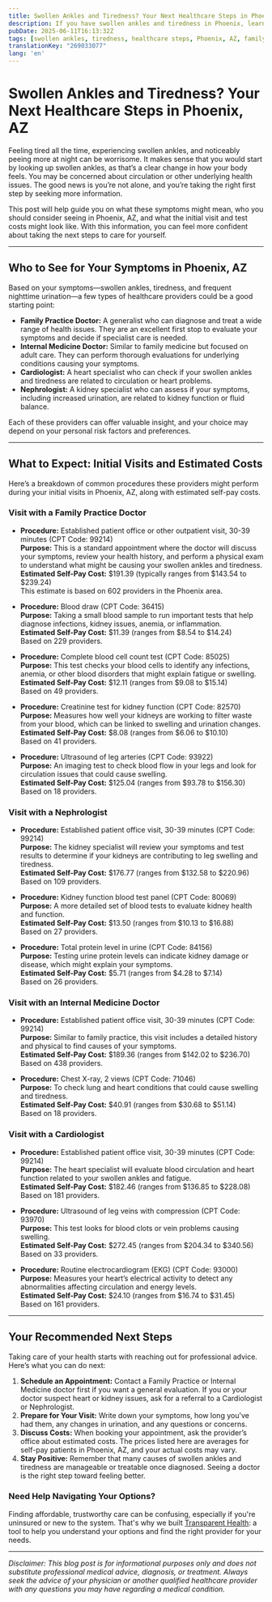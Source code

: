 ```yaml
---
title: Swollen Ankles and Tiredness? Your Next Healthcare Steps in Phoenix, AZ
description: If you have swollen ankles and tiredness in Phoenix, learn which doctors to see and what initial costs to expect for your care.
pubDate: 2025-06-11T16:13:32Z
tags: [swollen ankles, tiredness, healthcare steps, Phoenix, AZ, family practice, cardiology, nephrology, internal medicine]
translationKey: "269033077"
lang: 'en'
---
```

# Swollen Ankles and Tiredness? Your Next Healthcare Steps in Phoenix, AZ

Feeling tired all the time, experiencing swollen ankles, and noticeably peeing more at night can be worrisome. It makes sense that you would start by looking up swollen ankles, as that’s a clear change in how your body feels. You may be concerned about circulation or other underlying health issues. The good news is you’re not alone, and you’re taking the right first step by seeking more information.

This post will help guide you on what these symptoms might mean, who you should consider seeing in Phoenix, AZ, and what the initial visit and test costs might look like. With this information, you can feel more confident about taking the next steps to care for yourself.

---

## Who to See for Your Symptoms in Phoenix, AZ

Based on your symptoms—swollen ankles, tiredness, and frequent nighttime urination—a few types of healthcare providers could be a good starting point:

- **Family Practice Doctor:** A generalist who can diagnose and treat a wide range of health issues. They are an excellent first stop to evaluate your symptoms and decide if specialist care is needed.
- **Internal Medicine Doctor:** Similar to family medicine but focused on adult care. They can perform thorough evaluations for underlying conditions causing your symptoms.
- **Cardiologist:** A heart specialist who can check if your swollen ankles and tiredness are related to circulation or heart problems.
- **Nephrologist:** A kidney specialist who can assess if your symptoms, including increased urination, are related to kidney function or fluid balance.

Each of these providers can offer valuable insight, and your choice may depend on your personal risk factors and preferences.

---

## What to Expect: Initial Visits and Estimated Costs

Here’s a breakdown of common procedures these providers might perform during your initial visits in Phoenix, AZ, along with estimated self-pay costs.

### Visit with a Family Practice Doctor

- **Procedure:** Established patient office or other outpatient visit, 30-39 minutes (CPT Code: 99214)  
  **Purpose:** This is a standard appointment where the doctor will discuss your symptoms, review your health history, and perform a physical exam to understand what might be causing your swollen ankles and tiredness.  
  **Estimated Self-Pay Cost:** $191.39 (typically ranges from $143.54 to $239.24)  
  This estimate is based on 602 providers in the Phoenix area.

- **Procedure:** Blood draw (CPT Code: 36415)  
  **Purpose:** Taking a small blood sample to run important tests that help diagnose infections, kidney issues, anemia, or inflammation.  
  **Estimated Self-Pay Cost:** $11.39 (ranges from $8.54 to $14.24)  
  Based on 229 providers.

- **Procedure:** Complete blood cell count test (CPT Code: 85025)  
  **Purpose:** This test checks your blood cells to identify any infections, anemia, or other blood disorders that might explain fatigue or swelling.  
  **Estimated Self-Pay Cost:** $12.11 (ranges from $9.08 to $15.14)  
  Based on 49 providers.

- **Procedure:** Creatinine test for kidney function (CPT Code: 82570)  
  **Purpose:** Measures how well your kidneys are working to filter waste from your blood, which can be linked to swelling and urination changes.  
  **Estimated Self-Pay Cost:** $8.08 (ranges from $6.06 to $10.10)  
  Based on 41 providers.

- **Procedure:** Ultrasound of leg arteries (CPT Code: 93922)  
  **Purpose:** An imaging test to check blood flow in your legs and look for circulation issues that could cause swelling.  
  **Estimated Self-Pay Cost:** $125.04 (ranges from $93.78 to $156.30)  
  Based on 18 providers.

### Visit with a Nephrologist

- **Procedure:** Established patient office visit, 30-39 minutes (CPT Code: 99214)  
  **Purpose:** The kidney specialist will review your symptoms and test results to determine if your kidneys are contributing to leg swelling and tiredness.  
  **Estimated Self-Pay Cost:** $176.77 (ranges from $132.58 to $220.96)  
  Based on 109 providers.

- **Procedure:** Kidney function blood test panel (CPT Code: 80069)  
  **Purpose:** A more detailed set of blood tests to evaluate kidney health and function.  
  **Estimated Self-Pay Cost:** $13.50 (ranges from $10.13 to $16.88)  
  Based on 27 providers.

- **Procedure:** Total protein level in urine (CPT Code: 84156)  
  **Purpose:** Testing urine protein levels can indicate kidney damage or disease, which might explain your symptoms.  
  **Estimated Self-Pay Cost:** $5.71 (ranges from $4.28 to $7.14)  
  Based on 26 providers.

### Visit with an Internal Medicine Doctor

- **Procedure:** Established patient office visit, 30-39 minutes (CPT Code: 99214)  
  **Purpose:** Similar to family practice, this visit includes a detailed history and physical to find causes of your symptoms.  
  **Estimated Self-Pay Cost:** $189.36 (ranges from $142.02 to $236.70)  
  Based on 438 providers.

- **Procedure:** Chest X-ray, 2 views (CPT Code: 71046)  
  **Purpose:** To check lung and heart conditions that could cause swelling and tiredness.  
  **Estimated Self-Pay Cost:** $40.91 (ranges from $30.68 to $51.14)  
  Based on 18 providers.

### Visit with a Cardiologist

- **Procedure:** Established patient office visit, 30-39 minutes (CPT Code: 99214)  
  **Purpose:** The heart specialist will evaluate blood circulation and heart function related to your swollen ankles and fatigue.  
  **Estimated Self-Pay Cost:** $182.46 (ranges from $136.85 to $228.08)  
  Based on 181 providers.

- **Procedure:** Ultrasound of leg veins with compression (CPT Code: 93970)  
  **Purpose:** This test looks for blood clots or vein problems causing swelling.  
  **Estimated Self-Pay Cost:** $272.45 (ranges from $204.34 to $340.56)  
  Based on 33 providers.

- **Procedure:** Routine electrocardiogram (EKG) (CPT Code: 93000)  
  **Purpose:** Measures your heart’s electrical activity to detect any abnormalities affecting circulation and energy levels.  
  **Estimated Self-Pay Cost:** $24.10 (ranges from $16.74 to $31.45)  
  Based on 161 providers.

---

## Your Recommended Next Steps

Taking care of your health starts with reaching out for professional advice. Here’s what you can do next:

1. **Schedule an Appointment:** Contact a Family Practice or Internal Medicine doctor first if you want a general evaluation. If you or your doctor suspect heart or kidney issues, ask for a referral to a Cardiologist or Nephrologist.
2. **Prepare for Your Visit:** Write down your symptoms, how long you’ve had them, any changes in urination, and any questions or concerns.
3. **Discuss Costs:** When booking your appointment, ask the provider’s office about estimated costs. The prices listed here are averages for self-pay patients in Phoenix, AZ, and your actual costs may vary.
4. **Stay Positive:** Remember that many causes of swollen ankles and tiredness are manageable or treatable once diagnosed. Seeing a doctor is the right step toward feeling better.

### Need Help Navigating Your Options?

Finding affordable, trustworthy care can be confusing, especially if you're uninsured or new to the system. That's why we built [Transparent Health](https://transparenthealth.ai): a tool to help you understand your options and find the right provider for your needs.

---

*Disclaimer: This blog post is for informational purposes only and does not substitute professional medical advice, diagnosis, or treatment. Always seek the advice of your physician or another qualified healthcare provider with any questions you may have regarding a medical condition.*